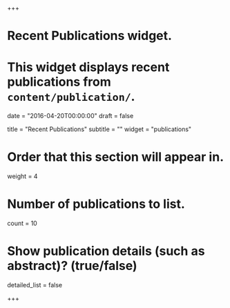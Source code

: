 +++
# Recent Publications widget.
# This widget displays recent publications from `content/publication/`.

date = "2016-04-20T00:00:00"
draft = false

title = "Recent Publications"
subtitle = ""
widget = "publications"

# Order that this section will appear in.
weight = 4

# Number of publications to list.
count = 10

# Show publication details (such as abstract)? (true/false)
detailed_list = false

+++

